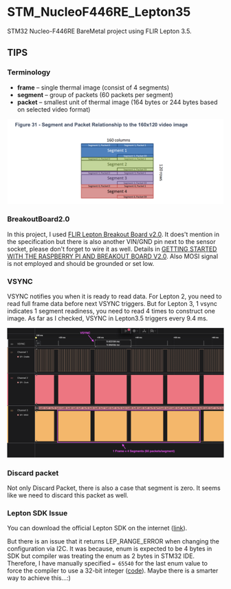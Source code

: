 # STM_NucleoF446RE_Lepton35

STM32 Nucleo-F446RE BareMetal project using FLIR Lepton 3.5.

## TIPS
### Terminology
- **frame** – single thermal image (consist of 4 segments)
- **segment** – group of packets (60 packets per segment)
- **packet** – smallest unit of thermal image (164 bytes or 244 bytes based on selected video format)

![Segment and Packet Relationship to the 160x120 video image](Docs/frame-structure.png)

### BreakoutBoard2.0
In this project, I used [FLIR Lepton Breakout Board v2.0](Docs/BreakoutBoard_2_DS.pdf). It does't mention in the specification but there is also another VIN/GND pin next to the sensor socket, please don't forget to wire it as well. Details in [GETTING STARTED WITH THE RASPBERRY PI AND BREAKOUT BOARD V2.0](Docs/getting-started-with-the-raspberry-pi-and-breakout-board-v2.pdf). Also MOSI signal is not employed and should be grounded or set low.

### VSYNC

VSYNC notifies you when it is ready to read data. For Lepton 2, you need to read full frame data before next VSYNC triggers. But for Lepton 3, 1 vsync indicates 1 segment readiness, you need to read 4 times to construct one image. As far as I checked, VSYNC in Lepton3.5 triggers every 9.4 ms.

![Logic Analyzer](Docs/logic-analyzer.png)

### Discard packet

Not only Discard Packet, there is also a case that segment is zero. It seems like we need to discard this packet as well.

### Lepton SDK Issue

You can download the official Lepton SDK on the internet ([link](https://teledyne.app.box.com/s/joj0dgmug054oowh84x35rn9zcs4077v)).

But there is an issue that it returns LEP_RANGE_ERROR when changing the configuration via I2C. It was because, enum is expected to be 4 bytes in SDK but compiler was treating the enum as 2 bytes in STM32 IDE. Therefore, I have manually specified `= 65540` for the last enum value to force the compiler to use a 32-bit integer ([code](https://github.com/dblwhy/STM_NucleoF446RE_Lepton35/blob/master/Drivers/LeptonSDKEmb32OEM/LEPTON_VID.h#L261)). Maybe there is a smarter way to achieve this...:)

